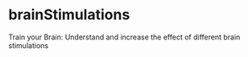# brainStimulations
Train your Brain: Understand and increase the effect of different brain stimulations
